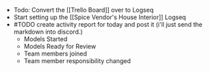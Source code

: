- Todo: Convert the [[Trello Board]] over to Logseq
- Start setting up the [[Spice Vendor's House Interior]] Logseq
- #TODO create activity report for today and post it (i'll just send the markdown into discord.)
	- Models Started
	- Models Ready for Review
	- Team members joined
	- Team member responsibility changed